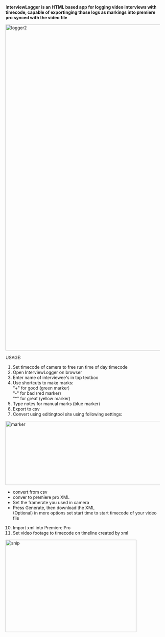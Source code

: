 <b>InterviewLogger is an HTML based app for logging video interviews with timecode, capable of exportinging those logs as markings into premiere pro synced with the video file</b>


<img width="1911" height="1060" alt="logger2" src="https://github.com/user-attachments/assets/0c0f4b3f-290c-4c17-9063-d622a4c95ac6" />


USAGE: 
1. Set timecode of camera to free run time of day timecode
2. Open InterviewLogger on browser
3. Enter name of interviewee's in top textbox
4. Use shortcuts to make marks:<br>
   "+" for good (green marker)<br>
   "-" for bad (red marker)<br>
   "*" for great (yellow marker)<br>
6. Type notes for manual marks (blue marker)
7. Export to csv
8. Convert using editingtool site using following settings:
   
<img width="704" height="208" alt="marker" src="https://github.com/user-attachments/assets/6d410bb2-4f81-4f35-9a56-0f82ae26b7b6" />

   - convert from csv<br>
   - conver to premiere pro XML<br>
   - Set the framerate you used in camera<br>
   - Press Generate, then download the XML<br>
     (Optional) in more options set start time to start timecode of your video file
10. Import xml into Premiere Pro
11. Set video footage to timecode on timeline created by xml<br>
<img width="427" height="300" alt="snip" src="https://github.com/user-attachments/assets/c0757f4b-5a54-410b-9007-8c0751ec6b89" />

